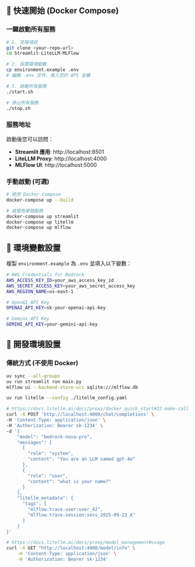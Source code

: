 
## 🚀 快速開始 (Docker Compose)

### 一鍵啟動所有服務

```bash
# 1. 克隆項目
git clone <your-repo-url>
cd Streamlit-LiteLLM-MLFlow

# 2. 設置環境變數
cp environment.example .env
# 編輯 .env 文件，填入您的 API 金鑰

# 3. 啟動所有服務
./start.sh

# 停止所有服務
./stop.sh
```

### 服務地址

啟動後您可以訪問：
- **Streamlit 應用**: http://localhost:8501
- **LiteLLM Proxy**: http://localhost:4000
- **MLFlow UI**: http://localhost:5000

### 手動啟動 (可選)

```bash
# 使用 Docker Compose
docker-compose up --build

# 或使用單個服務
docker-compose up streamlit
docker-compose up litellm
docker-compose up mlflow
```

## 📝 環境變數設置

複製 `environment.example` 為 `.env` 並填入以下變數：

```bash
# AWS Credentials for Bedrock
AWS_ACCESS_KEY_ID=your_aws_access_key_id
AWS_SECRET_ACCESS_KEY=your_aws_secret_access_key
AWS_REGION_NAME=us-east-1

# OpenAI API Key
OPENAI_API_KEY=sk-your-openai-api-key

# Gemini API Key
GEMINI_API_KEY=your-gemini-api-key
```

## 🔧 開發環境設置

### 傳統方式 (不使用 Docker)

```bash
uv sync --all-groups
uv run streamlit run main.py
mlflow ui --backend-store-uri sqlite:///mlflow.db
```

```bash
uv run litellm --config ./litellm_config.yaml

# https://docs.litellm.ai/docs/proxy/docker_quick_start#22-make-call
curl -X POST 'http://localhost:4000/chat/completions' \
-H 'Content-Type: application/json' \
-H 'Authorization: Bearer sk-1234' \
-d '{
    "model": "bedrock-nova-pro",
    "messages": [
      {
        "role": "system",
        "content": "You are an LLM named gpt-4o"
      },
      {
        "role": "user",
        "content": "what is your name?"
      }
    ],
    "litellm_metadata": {
      "tags": [
        "mlflow.trace.user:user_42",
        "mlflow.trace.session:sess_2025-09-22_A"
      ]
    }
}'

# https://docs.litellm.ai/docs/proxy/model_management#usage
curl -X GET "http://localhost:4000/model/info" \
    -H 'Content-Type: application/json' \
    -H 'Authorization: Bearer sk-1234'
```

